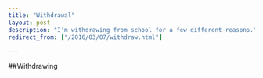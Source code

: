 ```yaml
---
title: "Withdrawal"
layout: post
description: "I'm withdrawing from school for a few different reasons."
redirect_from: ["/2016/03/07/withdraw.html"]

---
```



##Withdrawing
